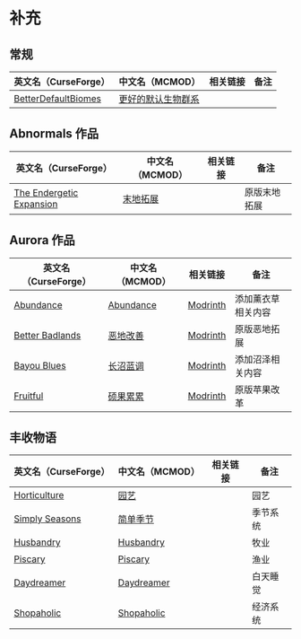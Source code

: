 # 补充

## 常规

| 英文名（CurseForge）                                                                      | 中文名（MCMOD）                                            | 相关链接 | 备注 |
| ----------------------------------------------------------------------------------------- | ---------------------------------------------------------- | -------- | ---- |
| [BetterDefaultBiomes](https://www.curseforge.com/minecraft/mc-mods/better-default-biomes) | [更好的默认生物群系](https://www.mcmod.cn/class/3604.html) |          |      |

## Abnormals 作品

| 英文名（CurseForge）                                                                | 中文名（MCMOD）                                  | 相关链接 | 备注         |
| ----------------------------------------------------------------------------------- | ------------------------------------------------ | -------- | ------------ |
| [The Endergetic Expansion](https://www.curseforge.com/minecraft/mc-mods/endergetic) | [末地拓展](https://www.mcmod.cn/class/2470.html) |          | 原版末地拓展 |

## Aurora 作品

| 英文名（CurseForge）                                                            | 中文名（MCMOD）                                   | 相关链接                                             | 备注               |
| ------------------------------------------------------------------------------- | ------------------------------------------------- | ---------------------------------------------------- | ------------------ |
| [Abundance](https://www.curseforge.com/minecraft/mc-mods/abundance)             | [Abundance](https://www.mcmod.cn/class/3640.html) | [Modrinth](https://modrinth.com/mod/abundance)       | 添加薰衣草相关内容 |
| [Better Badlands](https://www.curseforge.com/minecraft/mc-mods/better-badlands) | [恶地改善](https://www.mcmod.cn/class/4692.html)  | [Modrinth](https://modrinth.com/mod/better-badlands) | 原版恶地拓展       |
| [Bayou Blues](https://www.curseforge.com/minecraft/mc-mods/bayou-blues)         | [长沼蓝调](https://www.mcmod.cn/class/4621.html)  | [Modrinth](https://modrinth.com/mod/bayou-blues)     | 添加沼泽相关内容   |
| [Fruitful](https://www.curseforge.com/minecraft/mc-mods/fruitful)               | [硕果累累](https://www.mcmod.cn/class/4235.html)  | [Modrinth](https://modrinth.com/mod/fruitful)        | 原版苹果改革       |

## 丰收物语

| 英文名（CurseForge）                                                          | 中文名（MCMOD）                                    | 相关链接 | 备注     |
| ----------------------------------------------------------------------------- | -------------------------------------------------- | -------- | -------- |
| [Horticulture](https://www.curseforge.com/minecraft/mc-mods/horticulture)     | [园艺](https://www.mcmod.cn/class/4248.html)       |          | 园艺     |
| [Simply Seasons](https://www.curseforge.com/minecraft/mc-mods/simply-seasons) | [简单季节](https://www.mcmod.cn/class/4182.html)   |          | 季节系统 |
| [Husbandry](https://www.curseforge.com/minecraft/mc-mods/husbandry)           | [Husbandry](https://www.mcmod.cn/class/4233.html)  |          | 牧业     |
| [Piscary](https://www.curseforge.com/minecraft/mc-mods/piscary)               | [Piscary](https://www.mcmod.cn/class/4388.html)    |          | 渔业     |
| [Daydreamer](https://www.curseforge.com/minecraft/mc-mods/daydreamer)         | [Daydreamer](https://www.mcmod.cn/class/4193.html) |          | 白天睡觉 |
| [Shopaholic](https://www.curseforge.com/minecraft/mc-mods/shopaholic)         | [Shopaholic](https://www.mcmod.cn/class/4253.html) |          | 经济系统 |
